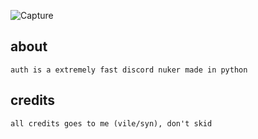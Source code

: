 
![Capture](https://user-images.githubusercontent.com/113813128/201623448-d18e399a-92e5-49ba-9e69-ac4255ec1f42.PNG)

## about
```auth is a extremely fast discord nuker made in python```

## credits 
`all credits goes to me (vile/syn), don't skid`
